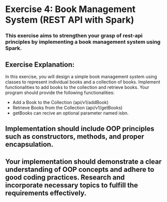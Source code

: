 # Exercise 4: Book Management System (REST API with Spark)
### This exercise aims to strengthen your grasp of rest-api principles by implementing a book management system using Spark.

## Exercise Explanation:
In this exercise, you will design a simple book management system using classes to represent individual books and a collection of books. Implement functionalities to add books to the collection and retrieve books.
Your program should provide the following functionalities:
- Add a Book to the Collection (api/v1/addBook)
- Retrieve Books from the Collection (api/v1/getBooks)
- getBooks can recive an optional parameter named isbn.

## Implementation should include OOP principles such as constructors, methods, and proper encapsulation.
## Your implementation should demonstrate a clear understanding of OOP concepts and adhere to good coding practices. Research and incorporate necessary topics to fulfill the requirements effectively.
